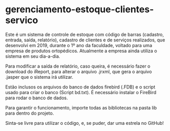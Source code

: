 # gerenciamento-estoque-clientes-servico

Este é um sistema de controle de estoque com código de barras (cadastro, entrada, saída, relatório), cadastro de clientes e de serviços realizados, 
que desenvolvi em 2019, durante o 1º ano da faculdade, voltado para uma empresa de produtos ortopédicos. Atualmente a empresa ainda utiliza o sistema em seu dia-a-dia.

Para modificar a saída de relatório, caso queira, é necessário fazer o download do iReport, para alterar o arquivo .jrxml, que gera o arquivo .jasper que o sistema irá utilizar.

Estão inclusos os arquivos do banco de dados firebird (.FDB) e o script usado para criar o banco (Script bd.txt).
É necessário instalar o FireBird para rodar o banco de dados. 

Para garantir o funcionamento, importe todas as bibliotecas na pasta lib para dentro do projeto.

Sinta-se livre para utilizar o código, e, se puder, dar uma estrela no GitHub!
